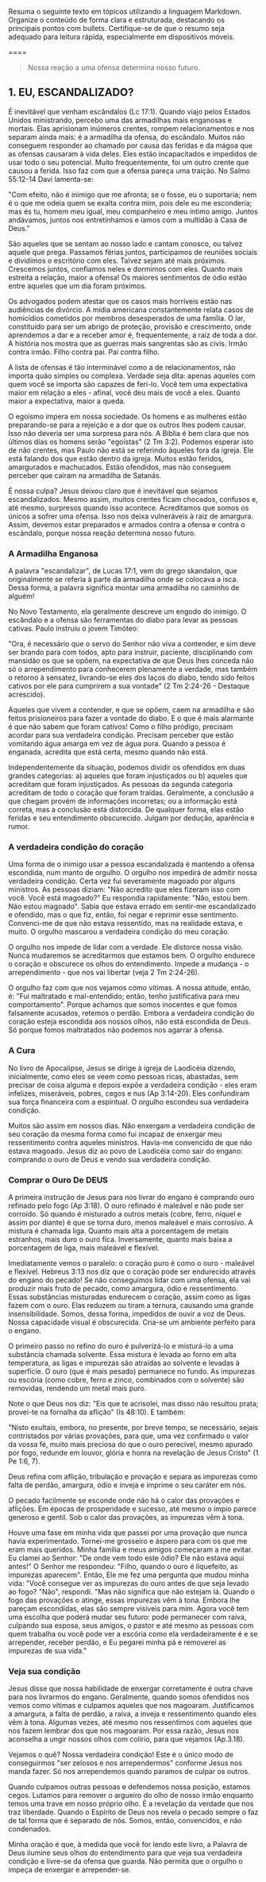 Resuma o seguinte texto em tópicos utilizando a linguagem Markdown. Organize o conteúdo de forma clara e estruturada, destacando os principais pontos com bullets. Certifique-se de que o resumo seja adequado para leitura rápida, especialmente em dispositivos móveis.

====

> Nossa reação a uma ofensa determina nosso futuro.

## 1. EU, ESCANDALIZADO? 

É inevitável que venham escândalos (Lc 17:1). 
Quando viajo pelos Estados Unidos ministrando, percebo uma das armadilhas mais enganosas e mortais. Elas aprisionam inúmeros crentes, rompem relacionamentos e nos separam ainda mais: é a armadilha da ofensa, do escândalo. 
Muitos não conseguem responder ao chamado por causa das feridas e da mágoa que as ofensas causaram à vida deles. 
Eles estão incapacitados e impedidos de usar todo o seu potencial. Muito frequentemente, foi um outro crente que causou a ferida. Isso faz com que a ofensa pareça uma traição. No Salmo 55:12-14 Davi lamenta-se: 

"Com efeito, não é inimigo que me afronta; se o fosse, eu o suportaria; nem é o que me odeia quem se exalta contra mim, pois dele eu me esconderia; mas és tu, homem meu igual, meu companheiro e meu íntimo amigo. Juntos andávamos, juntos nos entretínhamos e íamos com a multidão à Casa de Deus."

São aqueles que se sentam ao nosso lado e cantam conosco, ou talvez aquele que prega. Passamos férias juntos, participamos de reuniões sociais e dividimos o escritório com eles. Talvez sejam até mais próximos. Crescemos juntos, confiamos neles e dormimos com eles. Quanto mais estreita a relação, maior a ofensa! Os maiores sentimentos de ódio estão entre aqueles que um dia foram próximos. 

Os advogados podem atestar que os casos mais horríveis estão nas audiências de divórcio. A mídia americana constantemente relata casos de homicídios cometidos por membros desesperados de uma família. O lar, constituído para ser um abrigo de proteção, provisão e crescimento, onde aprendemos a dar e a receber amor é, frequentemente, a raiz de toda a dor. A história nos mostra que as guerras mais sangrentas são as civis. Irmão contra irmão. Filho contra pai. Pai contra filho. 

A lista de ofensas é tão interminável como a de relacionamentos, não importa quão simples ou complexa. Verdade seja dita: apenas aqueles com quem você se importa são capazes de feri-lo. Você tem uma expectativa maior em relação a eles - afinal, você deu mais de você a eles. Quanto maior a expectativa, maior a queda. 

O egoísmo impera em nossa sociedade. Os homens e as mulheres estão preparando-se para a rejeição e a dor que os outros lhes podem causar. Isso não deveria ser uma surpresa para nós. A Bíblia é bem clara que nos últimos dias os homens serão "egoístas" (2 Tm 3:2). Podemos esperar isto de não crentes, mas Paulo não está se referindo àqueles fora da igreja. Ele está falando dos que estão dentro da igreja. Muitos estão feridos, amargurados e machucados. Estão ofendidos, mas não conseguem perceber que caíram na armadilha de Satanás. 

É nossa culpa? Jesus deixou claro que é inevitável que sejamos escandalizados. Mesmo assim, muitos crentes ficam chocados, confusos e, até mesmo, surpresos quando isso acontece. Acreditamos que somos os únicos a sofrer uma ofensa. Isso nos deixa vulneráveis à raiz de amargura. Assim, devemos estar preparados e armados contra a ofensa e contra o escândalo, porque nossa reação determina nosso futuro. 


### A Armadilha Enganosa 

A palavra "escandalizar", de Lucas 17:1, vem do grego skandalon, que originalmente se referia à parte da armadilha onde se colocava a isca. Dessa forma, a palavra significa montar uma armadilha no caminho de alguém! 

No Novo Testamento, ela geralmente descreve um engodo do inimigo. O escândalo e a ofensa são ferramentas do diabo para levar as pessoas cativas. Paulo instruiu o jovem Timóteo: 

"Ora, é necessário que o servo do Senhor não viva a contender, e sim deve ser brando para com todos, apto para instruir, paciente, disciplinando com mansidão os que se opõem, na expectativa de que Deus lhes conceda não só o arrependimento para conhecerem plenamente a verdade, mas também o retorno à sensatez, livrando-se eles dos laços do diabo, tendo sido feitos cativos por ele para cumprirem a sua vontade" (2 Tm 2:24-26 - Destaque acrescido).

Aqueles que vivem a contender, e que se opõem, caem na armadilha e são feitos prisioneiros para fazer a vontade do diabo. E o que é mais alarmante é que não sabem que foram cativos! Como o filho pródigo, precisam acordar para sua verdadeira condição. Precisam perceber que estão vomitando água amarga em vez de água pura. Quando a pessoa é enganada, acredita que está certa, mesmo quando não está. 

Independentemente da situação, podemos dividir os ofendidos em duas grandes categorias: a) aqueles que foram injustiçados ou b) aqueles que acreditam que foram injustiçados. As pessoas da segunda categoria acreditam de todo o coração que foram traídas. Geralmente, a conclusão a que chegam provém de informações incorretas; ou a informação está correta, mas a conclusão está distorcida. De qualquer forma, elas estão feridas e seu entendimento obscurecido. Julgam por dedução, aparência e rumor. 

### A verdadeira condição do coração 

Uma forma de o inimigo usar a pessoa escandalizada é mantendo a ofensa escondida, num manto de orgulho. O orgulho nos impedirá de admitir nossa verdadeira condição. 
Certa vez fui severamente magoado por alguns ministros. As pessoas diziam: "Não acredito que eles fizeram isso com você. Você está magoado?" 
Eu respondia rapidamente: "Não, estou bem. Não estou magoado". 
Sabia que estava errado em sentir-me escandalizado e ofendido, mas o que fiz, então, foi negar e reprimir esse sentimento. Convenci-me de que não estava ressentido, mas na realidade estava, e muito. O orgulho mascarou a verdadeira condição do meu coração. 

O orgulho nos impede de lidar com a verdade. Ele distorce nossa visão. Nunca mudaremos se acreditarmos que estamos bem. O orgulho endurece o coração e obscurece os olhos do entendimento. Impede a mudança - o arrependimento - que nos vai libertar (veja 2 Tm 2:24-26). 

O orgulho faz com que nos vejamos como vítimas. A nossa atitude, então, é: "Fui maltratado e mal-entendido; então, tenho justificativa para meu comportamento". Porque achamos que somos inocentes e que fomos falsamente acusados, retemos o perdão. Embora a verdadeira condição do coração esteja escondida aos nossos olhos, não está escondida de Deus. Só porque fomos maltratados não podemos nos agarrar à ofensa. 

### A Cura 

No livro de Apocalipse, Jesus se dirige à igreja de Laodicéia dizendo, inicialmente, como eles se veem como pessoas ricas, abastadas, sem precisar de coisa alguma e depois expõe a verdadeira condição - eles eram infelizes, miseráveis, pobres, cegos e nus (Ap 3:14-20). Eles confundiram sua força financeira com a espiritual. O orgulho escondeu sua verdadeira condição. 

Muitos são assim em nossos dias. Não enxergam a verdadeira condição de seu coração da mesma forma como fui incapaz de enxergar meu ressentimento contra aqueles ministros. Havia-me convencido de que não estava magoado. Jesus diz ao povo de Laodicéia como sair do engano: comprando o ouro de Deus e vendo sua verdadeira condição. 

### Comprar o Ouro De DEUS 

A primeira instrução de Jesus para nos livrar do engano é comprando ouro refinado pelo fogo (Ap 3:18). O ouro refinado é maleável e não pode ser corroído. Só quando é misturado a outros metais (cobre, ferro, níquel e assim por diante) é que se torna duro, menos maleável e mais corrosivo. A mistura é chamada liga. Quanto mais alta a porcentagem de metais estranhos, mais duro o ouro fica. Inversamente, quanto mais baixa a porcentagem de liga, mais maleável e flexível. 

Imediatamente vemos o paralelo: o coração puro é como o ouro - maleável e flexível. Hebreus 3:13 nos diz que o coração pode ser endurecido através do engano do pecado! Se não conseguimos lidar com uma ofensa, ela vai produzir mais fruto de pecado, como amargura, ódio e ressentimento. Essas substâncias misturadas endurecem o coração, assim como as ligas fazem com o ouro. Elas reduzem ou tiram a ternura, causando uma grande insensibilidade. Somos, dessa forma, impedidos de ouvir a voz de Deus. Nossa capacidade visual é obscurecida. Cria-se um ambiente perfeito para o engano. 

O primeiro passo no refino do ouro é pulverizá-lo e misturá-lo a uma substância chamada solvente. Essa mistura é levada ao forno em alta temperatura, as ligas e impurezas são atraídas ao solvente e levadas à superfície. O ouro (que é mais pesado) permanece no fundo. As impurezas ou escória (como cobre, ferro e zinco, combinados com o solvente) são removidas, rendendo um metal mais puro. 

Note o que Deus nos diz: "Eis que te acrisolei, mas disso não resultou prata; provei-te na fornalha da aflição" (Is 48:10). E também: 

"Nisto exultais, embora, no presente, por breve tempo, se necessário, sejais contristados por várias provações, para que, uma vez confirmado o valor da vossa fé, muito mais preciosa do que o ouro perecível, mesmo apurado por fogo, redunde em louvor, glória e honra na revelação de Jesus Cristo" (1 Pe 1:6, 7). 

Deus refina com aflição, tribulação e provação e separa as impurezas como falta de perdão, amargura, ódio e inveja e imprime o seu caráter em nós. 

O pecado facilmente se esconde onde não há o calor das provações e aflições. Em épocas de prosperidade e sucesso, até mesmo o ímpio parece generoso e gentil. Sob o calor das provações, as impurezas vêm à tona. 

Houve uma fase em minha vida que passei por uma provação que nunca havia experimentado. Tornei-me grosseiro e áspero para com os que me eram mais queridos. Minha família e meus amigos começaram a me evitar. Eu clamei ao Senhor: "De onde vem todo este ódio? Ele não estava aqui antes!" O Senhor me respondeu: "Filho, quando o ouro é liquefeito, as impurezas aparecem". Então, Ele me fez uma pergunta que mudou minha vida: "Você consegue ver as impurezas do ouro antes de que seja levado ao fogo? "Não", respondi. "Mas não significa que não estejam lá. Quando o fogo das provações o atinge, essas impurezas vêm à tona. Embora lhe pareçam escondidas, elas são sempre visíveis para mim. Agora você tem uma escolha que poderá mudar seu futuro: pode permanecer com raiva, culpando sua esposa, seus amigos, o pastor e até mesmo as pessoas com quem trabalha ou você pode ver a escória como ela verdadeiramente é e se arrepender, receber perdão, e Eu pegarei minha pá e removerei as impurezas de sua vida." 

### Veja sua condição 

Jesus disse que nossa habilidade de enxergar corretamente é outra chave para nos livrarmos do engano. Geralmente, quando somos ofendidos nos vemos como vítimas e culpamos aqueles que nos magoaram. Justificamos a amargura, a falta de perdão, a raiva, a inveja e ressentimento quando eles vêm à tona. Algumas vezes, até mesmo nos ressentimos com aqueles que nos fazem lembrar dos que nos magoaram. Por essa razão, Jesus nos aconselha a ungir nossos olhos com colírio, para que vejamos (Ap.3.18). 

Vejamos o quê? Nossa verdadeira condição! Este é o único modo de conseguirmos "ser zelosos e nos arrependermos" conforme Jesus nos manda fazer. Só nos arrependemos quando paramos de culpar os outros. 

Quando culpamos outras pessoas e defendemos nossa posição, estamos cegos. Lutamos para remover o argueiro do olho de nosso irmão enquanto temos uma trave em nosso próprio olho. É a revelação da verdade que nos traz liberdade. Quando o Espírito de Deus nos revela o pecado sempre o faz de tal forma que é separado de nós. Somos, então, convencidos, e não condenados. 

Minha oração é que, à medida que você for lendo este livro, a Palavra de Deus ilumine seus olhos do entendimento para que veja sua verdadeira condição e livre-se da ofensa que guarda. Não permita que o orgulho o impeça de enxergar e arrepender-se.
